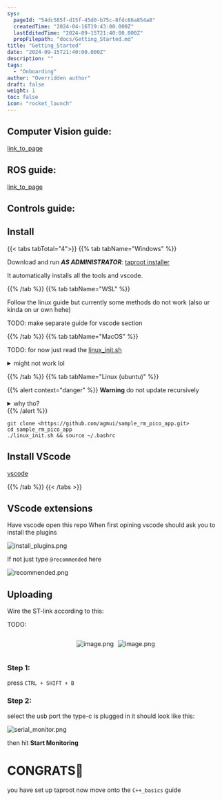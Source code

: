 ```yaml
---
sys:
  pageId: "54dc585f-d15f-45d0-b75c-8fdc66a854a8"
  createdTime: "2024-04-16T19:43:00.000Z"
  lastEditedTime: "2024-09-15T21:40:00.000Z"
  propFilepath: "docs/Getting_Started.md"
title: "Getting_Started"
date: "2024-09-15T21:40:00.000Z"
description: ""
tags:
  - "Onboarding"
author: "Overridden author"
draft: false
weight: 1
toc: false
icon: "rocket_launch"
---
```


## Computer Vision guide:

[link_to_page](86d45bc0-388b-4d26-8848-44f255f73d0e)

## ROS guide:

[link_to_page](3c76c1de-ec8f-46d6-8b0a-294005edc2d5)

## Controls guide:

## Install

{{< tabs tabTotal="4">}}
{{% tab tabName="Windows" %}}

Download and run _**AS ADMINISTRATOR**_: [taproot installer](https://github.com/Thornbots/TeachingFreshies/releases/tag/1.0)

It automatically installs all the tools and vscode.

{{% /tab %}}
{{% tab tabName="WSL" %}}

Follow the linux guide but currently some methods do not work (also ur kinda on ur own hehe)

TODO: make separate guide for vscode section

{{% /tab %}}
{{% tab tabName="MacOS" %}}

TODO: for now just read the [linux_init.sh](https://github.com/agmui/sample_rm_pico_app/blob/main/linux_init.sh)

<details>
<summary>might not work lol</summary>

`brew install libusb pkg-config`

Next install: [vscode](https://code.visualstudio.com/Download)

</details>

{{% /tab %}}
{{% tab tabName="Linux (ubuntu)" %}}

{{% alert context="danger" %}}
**Warning** do not update recursively
<details>
<summary>why tho?</summary>
There are some submodules that may go on for a while (like tinyusb) and I highly
recommend you don't need to get them.
If you want to see what submodules I update just look in `linux_init.sh`
</details>
{{% /alert %}}

```shell
git clone <https://github.com/agmui/sample_rm_pico_app.git>
cd sample_rm_pico_app
./linux_init.sh && source ~/.bashrc
```

## Install VScode

[vscode](https://code.visualstudio.com/Download)

{{% /tab %}}
{{< /tabs >}}

## VScode extensions

Have vscode open this repo
When first opining vscode should ask you to install the plugins

![install_plugins.png](https://prod-files-secure.s3.us-west-2.amazonaws.com/d518164a-d88e-44d1-a4ee-3adb3bd8bce0/89bd30f0-1825-4e77-867b-0a41ce370880/install_plugins.png?X-Amz-Algorithm=AWS4-HMAC-SHA256&X-Amz-Content-Sha256=UNSIGNED-PAYLOAD&X-Amz-Credential=ASIAZI2LB4662L3P6IWM%2F20250408%2Fus-west-2%2Fs3%2Faws4_request&X-Amz-Date=20250408T070856Z&X-Amz-Expires=3600&X-Amz-Security-Token=IQoJb3JpZ2luX2VjEPf%2F%2F%2F%2F%2F%2F%2F%2F%2F%2FwEaCXVzLXdlc3QtMiJIMEYCIQDxHLd%2BaaPlKVqupLr9R2ev5n4xZC%2FgcpKbkWipdOwocwIhAKzYxLeSqiTEddH1eHwUpFZuIQoRomqCE161CPCY%2FMlfKv8DCHAQABoMNjM3NDIzMTgzODA1Igx%2BGUeVXGSnyrDF%2Bbgq3AOSDaZxGNlqrPbw07tgNHwczDZM1F%2FYB2ajr7L1uv%2Fi4qMUbzG2f1g%2Bx0KpWthRhwhRhAYcQDEbTAC9%2Fk0wcODxGSYulMR3CKHE1LqPQoArv8F%2B8KqgOPRCGmERlFDeeRltsUHX3OTsiEPaOyJmZen%2BZaqVYdpjDlGteGwnO9LRS97h%2FU8STl7Q2gn2oiVnNhOuzxrMJCfJiMxoQvxudKhTfcoYi%2Fp4AGQV%2BGvWCGrKMbemMis%2B5NmVH7vQ23uCDdRT7q3tFjwkm%2BMqowLUWTlFuTvzGM5JfxSR26oCoazrpagGgqByP3biGabMVAby6T6bKotmHq6aECG4DkUI8eTgIvIgFS43RUWmL6jS%2BOdBbnaj60ZzXVZFwbTojerSo%2BMXE%2FDRFpnL2JCbvwkS%2B%2Fbhp9YLo4I6bV92gT92TDrWVCmDptWfN9rdhWqgqCO1uVMoJF80zgX5yCZ%2F6O924xEo5LC7a9lVznHMqnrzRnMGmyBhHCkbBFRl%2Bo4mpaZlZ5ODY6n3h%2BFiI1b7wV%2FFtmoqodgfEAtkyiWsSidIJz6ntZsbFaZuags159rEcBaqMb5dOYXncxRQTYKV4n4vf5Ua1WYjLpIZXacqvzCmzCF3vKf77rjHpSKPvnGTzjDwhdO%2FBjqkAXoQ%2BVUNOa%2B7FVd6YvJRREe54wmgoFjj07xZ6lZAeBiJVYOUp3ooyp6USH2BSjc9Ux8XR3wslhswrOUB8VM9Uc20GiPAHNwU2E5X8LAdJsUNkfq1EppoVZ32LVQxtCPOD6dwLcn0KTZf9kBVNcuaHGT8bNIftxEpF8z%2Bqe9GbNTqbJIocNaBHlJwI6AltMzGY%2BDm%2FJNopJLT6yni1%2BQOS9dCtrof&X-Amz-Signature=660f882a169cfcbc69438cf2db54f816baa1c17fcd482ed702f52f48169a3420&X-Amz-SignedHeaders=host&x-id=GetObject)

If not just type `@recommended` here  

![recommended.png](https://prod-files-secure.s3.us-west-2.amazonaws.com/d518164a-d88e-44d1-a4ee-3adb3bd8bce0/61e661e9-5d85-4dfc-be0d-8d2097a5e793/recommended.png?X-Amz-Algorithm=AWS4-HMAC-SHA256&X-Amz-Content-Sha256=UNSIGNED-PAYLOAD&X-Amz-Credential=ASIAZI2LB4662L3P6IWM%2F20250408%2Fus-west-2%2Fs3%2Faws4_request&X-Amz-Date=20250408T070856Z&X-Amz-Expires=3600&X-Amz-Security-Token=IQoJb3JpZ2luX2VjEPf%2F%2F%2F%2F%2F%2F%2F%2F%2F%2FwEaCXVzLXdlc3QtMiJIMEYCIQDxHLd%2BaaPlKVqupLr9R2ev5n4xZC%2FgcpKbkWipdOwocwIhAKzYxLeSqiTEddH1eHwUpFZuIQoRomqCE161CPCY%2FMlfKv8DCHAQABoMNjM3NDIzMTgzODA1Igx%2BGUeVXGSnyrDF%2Bbgq3AOSDaZxGNlqrPbw07tgNHwczDZM1F%2FYB2ajr7L1uv%2Fi4qMUbzG2f1g%2Bx0KpWthRhwhRhAYcQDEbTAC9%2Fk0wcODxGSYulMR3CKHE1LqPQoArv8F%2B8KqgOPRCGmERlFDeeRltsUHX3OTsiEPaOyJmZen%2BZaqVYdpjDlGteGwnO9LRS97h%2FU8STl7Q2gn2oiVnNhOuzxrMJCfJiMxoQvxudKhTfcoYi%2Fp4AGQV%2BGvWCGrKMbemMis%2B5NmVH7vQ23uCDdRT7q3tFjwkm%2BMqowLUWTlFuTvzGM5JfxSR26oCoazrpagGgqByP3biGabMVAby6T6bKotmHq6aECG4DkUI8eTgIvIgFS43RUWmL6jS%2BOdBbnaj60ZzXVZFwbTojerSo%2BMXE%2FDRFpnL2JCbvwkS%2B%2Fbhp9YLo4I6bV92gT92TDrWVCmDptWfN9rdhWqgqCO1uVMoJF80zgX5yCZ%2F6O924xEo5LC7a9lVznHMqnrzRnMGmyBhHCkbBFRl%2Bo4mpaZlZ5ODY6n3h%2BFiI1b7wV%2FFtmoqodgfEAtkyiWsSidIJz6ntZsbFaZuags159rEcBaqMb5dOYXncxRQTYKV4n4vf5Ua1WYjLpIZXacqvzCmzCF3vKf77rjHpSKPvnGTzjDwhdO%2FBjqkAXoQ%2BVUNOa%2B7FVd6YvJRREe54wmgoFjj07xZ6lZAeBiJVYOUp3ooyp6USH2BSjc9Ux8XR3wslhswrOUB8VM9Uc20GiPAHNwU2E5X8LAdJsUNkfq1EppoVZ32LVQxtCPOD6dwLcn0KTZf9kBVNcuaHGT8bNIftxEpF8z%2Bqe9GbNTqbJIocNaBHlJwI6AltMzGY%2BDm%2FJNopJLT6yni1%2BQOS9dCtrof&X-Amz-Signature=f85e14a57396f2151b55be893b61fdf466318be7be2c79e0bf4106ac6e8a5198&X-Amz-SignedHeaders=host&x-id=GetObject)

## Uploading

Wire the ST-link according to this:

TODO:

<div style="display: flex;flex-direction: row; column-gap:10px; max-width: 630px;justify-content: center;">
<div>

![image.png](https://prod-files-secure.s3.us-west-2.amazonaws.com/d518164a-d88e-44d1-a4ee-3adb3bd8bce0/210ecb78-1116-4d7b-b9b7-2292f66fa2c2/image.png?X-Amz-Algorithm=AWS4-HMAC-SHA256&X-Amz-Content-Sha256=UNSIGNED-PAYLOAD&X-Amz-Credential=ASIAZI2LB466SZLGXKYZ%2F20250408%2Fus-west-2%2Fs3%2Faws4_request&X-Amz-Date=20250408T070859Z&X-Amz-Expires=3600&X-Amz-Security-Token=IQoJb3JpZ2luX2VjEPf%2F%2F%2F%2F%2F%2F%2F%2F%2F%2FwEaCXVzLXdlc3QtMiJIMEYCIQCAEm4KPhxNR7yt%2BgxxnFrmoWqHO3j7dbUoHA1wfs8dfgIhAItSb03lW90B8ykZvy8R2VanM%2B9MWLXEM1tfdJ3jV1VDKv8DCHAQABoMNjM3NDIzMTgzODA1IgzNR7JzqENrfJ%2BcFtwq3AMzACuUSoWaExflT1fCA16FC%2FW6GIk%2FuLDWErg22KDv%2FqeygVni%2Bfhl1QI%2B%2BrA3acPt4UlDzZ7p4cyzx6%2BA2y4AtfOtt24PUDZZh%2BELigSshU1v8TDjMS3x9iGfzK4zE7qAHP4VFftnlLvu873yoefR73EMtf9X1mnFyENpdNjhy%2BNBu3vP%2FXMIfcpatY5DU1z%2BcWAfi29u564awexhDAOPfurhJXJPQmT9%2F3o8gL0YnQAKXsnFwAUGy%2B48nNFYzLxn0UFrrHOV%2Bl%2BGynCwFYAcj%2FSXf1zna3oHzoj7rD3GZcPVYmME8DmkeEpjNlqhE19HidzmjgR8rQLSKdq%2BAQO1PSOVQ0kZdr5xE74xgD3Xva8FSsk%2FE6kGKxJNrDdgFt6HraNrDjcpZT1M7A24uFbTQGrtKb%2Bu7mVEjDPh7et32V9XoIJv6PV4fysdluPFxH1DIbYDAYmeeAfYJ3PiLSHTDLgqydBPCbT654jCKSeGfwhjKLUrNUHaWWFTWl%2FNrsfyh7LRJKFd4SqZHhr%2B0p3tXmDuhJ%2BYLWD%2FCUHn%2BHZcBTAaC%2F4jva4POKcbLf0E%2FCU5IAv1Sk89xJ7pZQ5CV%2BTkXzLnzlDtlcUVEHBGi0LFOXfkkqiuOT63Fu7sjjC6hdO%2FBjqkAVOpKyQofHwDj3imng3JYOmLsZ0m%2Fi%2F9izdrjjvu6x17QT4J3YhCkL%2FICWyXDYzT5tOHABC509tQz4cU3nmmSoYFE1RkwjRJ%2FUGkcAzy0%2FH4a0ty26m5zfcF5Qjc%2BemAZWSlfB00zLX4fMxc1EWg0eKaBfrWbl%2BBNmfu%2BXgFSWQyQ9stNLQEeGqjec4054hko3vCZCEmHrF3aPI%2BGn6cd72D302M&X-Amz-Signature=50f6d8ed044655b162a7c8cb89927d877cd08c74f53bba366348ecc32707c3fc&X-Amz-SignedHeaders=host&x-id=GetObject)

</div>
<div>

![image.png](https://prod-files-secure.s3.us-west-2.amazonaws.com/d518164a-d88e-44d1-a4ee-3adb3bd8bce0/33a0fd0f-8ca6-4a86-8e09-26e95ded1fff/image.png?X-Amz-Algorithm=AWS4-HMAC-SHA256&X-Amz-Content-Sha256=UNSIGNED-PAYLOAD&X-Amz-Credential=ASIAZI2LB466ZNIBP7XJ%2F20250408%2Fus-west-2%2Fs3%2Faws4_request&X-Amz-Date=20250408T070859Z&X-Amz-Expires=3600&X-Amz-Security-Token=IQoJb3JpZ2luX2VjEPf%2F%2F%2F%2F%2F%2F%2F%2F%2F%2FwEaCXVzLXdlc3QtMiJHMEUCIQCv9FLNA9x0wPoBS1xr0JWE59T0OABv4iY8C7JOWR%2B2KwIgepnDq05%2BaxGrdnr5irBmT0QsDH%2B9FcHznYuK8RVbtv4q%2FwMIcBAAGgw2Mzc0MjMxODM4MDUiDEBCKYunXQRCgYCDmyrcA6%2F8PEK199UenOPEneKxRZHApMmtXGpQ4jPY2mpu4hJkT6reexk0Iaa3QyBAanaYIzLJ295LYsbWxWICjCoJ7uc5PC4nw27ZlcQMOzmq4tyzPKdt%2BIJS2%2B9cd%2B9xa7i5l1J8%2BsjABwP21YsKcrUFEG5Nw38i12tYxNhjo1VSWzP7HwAlB2O7lBOFJ%2FR8dM%2BqLXXX7VuQfNbMOacEwgGbBjBJeUI1RiW3TS3xHFM4eXIRNX9oYFlDUAnRy8xGMpjCjaoLfR%2B3k5ccn6rba7wmqay%2BkaErRUd%2FmoNL89kSlLWOmqVuZd4iQkRT%2BDOC5GxGKZxEAI5wa96bdlihKyC5qPMf0zPEn1K4Ye0bQ38GWShOg6oUo8fr2tFBJDdGjuy15WLoLMFRdGGnKOnnKHoi%2FgDdHu2ojS2bItbQ2XwXcg6nL3DI1JdUrYHqf9mnYHQPIwNca%2FZ7FSwqpLcis%2Bu37x39X%2FY9MHrQ6YQ397NW2hrEIFX%2Bj4xM4PMr4ERIvH%2F0irjzeeirYAqpPsARIYNbWLjSuknAsNhe8MIg%2BjPWHNAhzh7ygQVNMb%2Bj1KrRALh6Nr4%2FJg9Srv4oBxQG3iiqa6YD8mg46cnFNw8iMIaW9YE97fF1LxtpLAhucw6OMLmF078GOqUBa%2FnHOSu04%2BTydSPeuuF7hHZ5H%2BMtKLC6ksJDj%2FaGezbHMNXvreiy8Q6BQhQ9iV9d6biEE3LgEvvakEUDuHh%2F5CdpZUBb7mVVGGdY5UdySRYehEQeOoqTwzEo07yH957dJq1AxmuuzvhGsO5jcjUxWPvxYDWGQsF8NKRgemfSuc1WL577e0ynWieqbCz0WUKzLjqQomPhiNfPt1VUbpXiLtJ18WBQ&X-Amz-Signature=1790cbe53fb288b7fcd198203e59714709f7ffcbc5b71eea9e3200274c2a8c0a&X-Amz-SignedHeaders=host&x-id=GetObject)

</div>
</div>

### Step 1:

press `CTRL + SHIFT + B`

### Step 2:

select the usb port the type-c is plugged in it should look like this:

![serial_monitor.png](https://prod-files-secure.s3.us-west-2.amazonaws.com/d518164a-d88e-44d1-a4ee-3adb3bd8bce0/f03f4774-05d4-4393-b6a0-d5efb6d315ab/serial_monitor.png?X-Amz-Algorithm=AWS4-HMAC-SHA256&X-Amz-Content-Sha256=UNSIGNED-PAYLOAD&X-Amz-Credential=ASIAZI2LB4662L3P6IWM%2F20250408%2Fus-west-2%2Fs3%2Faws4_request&X-Amz-Date=20250408T070856Z&X-Amz-Expires=3600&X-Amz-Security-Token=IQoJb3JpZ2luX2VjEPf%2F%2F%2F%2F%2F%2F%2F%2F%2F%2FwEaCXVzLXdlc3QtMiJIMEYCIQDxHLd%2BaaPlKVqupLr9R2ev5n4xZC%2FgcpKbkWipdOwocwIhAKzYxLeSqiTEddH1eHwUpFZuIQoRomqCE161CPCY%2FMlfKv8DCHAQABoMNjM3NDIzMTgzODA1Igx%2BGUeVXGSnyrDF%2Bbgq3AOSDaZxGNlqrPbw07tgNHwczDZM1F%2FYB2ajr7L1uv%2Fi4qMUbzG2f1g%2Bx0KpWthRhwhRhAYcQDEbTAC9%2Fk0wcODxGSYulMR3CKHE1LqPQoArv8F%2B8KqgOPRCGmERlFDeeRltsUHX3OTsiEPaOyJmZen%2BZaqVYdpjDlGteGwnO9LRS97h%2FU8STl7Q2gn2oiVnNhOuzxrMJCfJiMxoQvxudKhTfcoYi%2Fp4AGQV%2BGvWCGrKMbemMis%2B5NmVH7vQ23uCDdRT7q3tFjwkm%2BMqowLUWTlFuTvzGM5JfxSR26oCoazrpagGgqByP3biGabMVAby6T6bKotmHq6aECG4DkUI8eTgIvIgFS43RUWmL6jS%2BOdBbnaj60ZzXVZFwbTojerSo%2BMXE%2FDRFpnL2JCbvwkS%2B%2Fbhp9YLo4I6bV92gT92TDrWVCmDptWfN9rdhWqgqCO1uVMoJF80zgX5yCZ%2F6O924xEo5LC7a9lVznHMqnrzRnMGmyBhHCkbBFRl%2Bo4mpaZlZ5ODY6n3h%2BFiI1b7wV%2FFtmoqodgfEAtkyiWsSidIJz6ntZsbFaZuags159rEcBaqMb5dOYXncxRQTYKV4n4vf5Ua1WYjLpIZXacqvzCmzCF3vKf77rjHpSKPvnGTzjDwhdO%2FBjqkAXoQ%2BVUNOa%2B7FVd6YvJRREe54wmgoFjj07xZ6lZAeBiJVYOUp3ooyp6USH2BSjc9Ux8XR3wslhswrOUB8VM9Uc20GiPAHNwU2E5X8LAdJsUNkfq1EppoVZ32LVQxtCPOD6dwLcn0KTZf9kBVNcuaHGT8bNIftxEpF8z%2Bqe9GbNTqbJIocNaBHlJwI6AltMzGY%2BDm%2FJNopJLT6yni1%2BQOS9dCtrof&X-Amz-Signature=3ad7ad51de4d3ec77ce09f1073674e3c93a710d8287172dca85c5a020452c8a8&X-Amz-SignedHeaders=host&x-id=GetObject)

then hit **Start Monitoring**

# CONGRATS🎉

you have set up taproot now move onto the `C++_basics` guide

